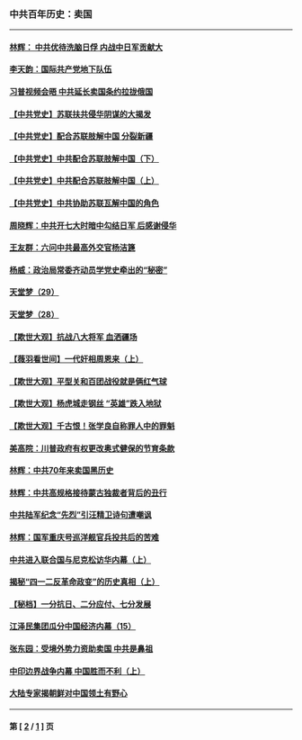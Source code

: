 ### 中共百年历史：卖国
---
#### [林辉： 中共优待洗脑日俘 内战中日军贡献大](../../pages/nf1176117/n13624644.md?05100430) 
#### [李天韵：国际共产党地下队伍](../../pages/nf1176117/n13611808.md?05100430) 
#### [习普视频会晤 中共延长卖国条约拉拢俄国](../../pages/nf1176117/n13060971.md?05100430) 
#### [【中共党史】苏联扶共侵华阴谋的大揭发](../../pages/nf1176117/n13056050.md?05100430) 
#### [【中共党史】配合苏联肢解中国 分裂新疆](../../pages/nf1176117/n13040700.md?05100430) 
#### [【中共党史】中共配合苏联肢解中国（下）](../../pages/nf1176117/n13035660.md?05100430) 
#### [【中共党史】中共配合苏联肢解中国（上）](../../pages/nf1176117/n13030262.md?05100430) 
#### [【中共党史】中共协助苏联瓦解中国的角色](../../pages/nf1176117/n13018109.md?05100430) 
#### [周晓辉：中共开七大时暗中勾结日军 后感谢侵华](../../pages/nf1176117/n12921960.md?05100430) 
#### [王友群：六问中共最高外交官杨洁篪](../../pages/nf1176117/n12836495.md?05100430) 
#### [杨威：政治局常委齐动员学党史牵出的“秘密”](../../pages/nf1176117/n12764642.md?05100430) 
#### [天堂梦（29）](../../pages/nf1176117/n12408465.md?05100430) 
#### [天堂梦（28）](../../pages/nf1176117/n12408309.md?05100430) 
#### [【欺世大观】抗战八大将军 血洒疆场](../../pages/nf1176117/n12357044.md?05100430) 
#### [【薇羽看世间】一代奸相周恩来（上）](../../pages/nf1176117/n12401109.md?05100430) 
#### [【欺世大观】平型关和百团战役就是俩红气球](../../pages/nf1176117/n12359157.md?05100430) 
#### [【欺世大观】杨虎城走钢丝 “英雄”跌入地狱](../../pages/nf1176117/n12358840.md?05100430) 
#### [【欺世大观】千古恨！张学良自称罪人中的罪魁](../../pages/nf1176117/n12358629.md?05100430) 
#### [美高院：川普政府有权更改奥式健保的节育条款](../../pages/nf1176117/n12242171.md?05100430) 
#### [林辉：中共70年来卖国黑历史](../../pages/nf1176117/n11552181.md?05100430) 
#### [林辉：中共高规格接待蒙古独裁者背后的丑行](../../pages/nf1176117/n11225005.md?05100430) 
#### [中共陆军纪念“先烈”引汪精卫诗句遭嘲讽](../../pages/nf1176117/n11153345.md?05100430) 
#### [林辉：国军重庆号巡洋舰官兵投共后的苦难](../../pages/nf1176117/n10997801.md?05100430) 
#### [中共进入联合国与尼克松访华内幕（上）](../../pages/nf1176117/n10138788.md?05100430) 
#### [揭秘“四一二反革命政变”的历史真相（上）](../../pages/nf1176117/n9996650.md?05100430) 
#### [【秘档】一分抗日、二分应付、七分发展](../../pages/nf1176117/n9331484.md?05100430) 
#### [江泽民集团瓜分中国经济内幕（15）](../../pages/nf1176117/n9268584.md?05100430) 
#### [张东园：受境外势力资助卖国 中共是鼻祖](../../pages/nf1176117/n9272480.md?05100430) 
#### [中印边界战争内幕 中国胜而不利（上）](../../pages/nf1176117/n9252458.md?05100430) 
#### [大陆专家揭朝鲜对中国领土有野心](../../pages/nf1176117/n9074056.md?05100430) 

---
#### 第 [ [2](./2.md?05100430) / [1](./1.md?05100430) ] 页
